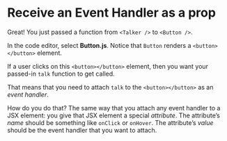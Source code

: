 # Receive an Event Handler as a prop

Great! You just passed a function from ``<Talker />`` to ``<Button />``.

In the code editor, select **Button.js**. Notice that ``Button`` renders a ``<button></button>`` element.

If a user clicks on this ``<button></button>`` element, then you want your passed-in ``talk`` function to get called.

That means that you need to attach ``talk`` to the ``<button></button>`` as an *event handler*.

How do you do that? The same way that you attach any event handler to a JSX element: you give that JSX element a special *attribute*. The attribute’s *name* should be something like ``onClick`` or ``onHover``. The attribute’s *value* should be the event handler that you want to attach.